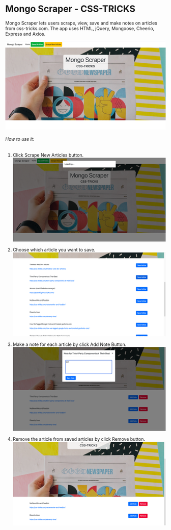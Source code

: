 # Mongo Scraper - CSS-TRICKS

Mongo Scraper lets users scrape, view, save and make notes on articles from css-tricks.com. The app uses HTML, jQuery, Mongoose, Cheerio, Express and Axios.

![Home Page](./public/img/1.png)

###### How to use it:

1. Click Scrape New Articles button.
![Scrape](./public/img/2.png)

2. Choose which article you want to save.
![Save](./public/img/3.png)

3. Make a note for each article by click Add Note Button.
![Note](./public/img/5.png)

4. Remove the article from saved articles by click Remove button.
![Remove](./public/img/11.png)






